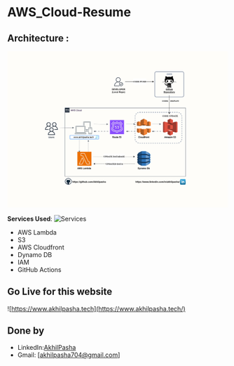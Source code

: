 # AWS_Cloud-Resume
  

## Architecture :

![Architecture Diagram](img/Cloudresume-Architecture.jpg)

**Services Used**:
![Services](img/Cloudresume-Services.png)

- AWS Lambda
- S3
- AWS Cloudfront
- Dynamo DB
- IAM
- GitHub Actions

## Go Live for this website
![https://www.akhilpasha.tech](https://www.akhilpasha.tech/)

## Done by
- LinkedIn:[AkhilPasha](https://www.linkedin.com/in/akhilpasha/)
- Gmail: [akhilpasha704@gmail.com]
